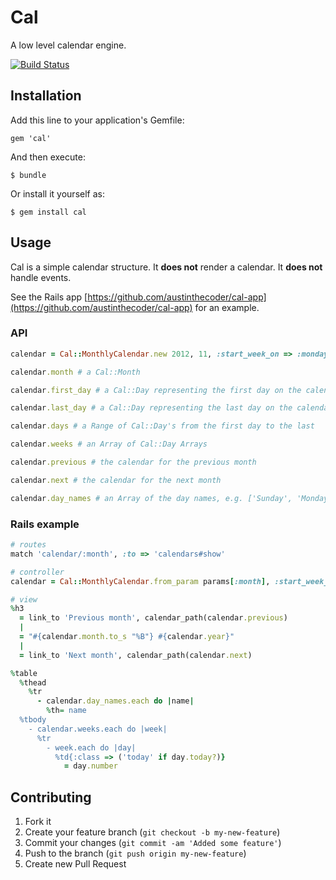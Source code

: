 # Cal

A low level calendar engine.

[![Build Status](https://secure.travis-ci.org/austinthecoder/cal.png?branch=master)](http://travis-ci.org/austinthecoder/poser)

## Installation

Add this line to your application's Gemfile:

    gem 'cal'

And then execute:

    $ bundle

Or install it yourself as:

    $ gem install cal

## Usage

Cal is a simple calendar structure. It **does not** render a calendar. It **does not** handle events.

See the Rails app [https://github.com/austinthecoder/cal-app](https://github.com/austinthecoder/cal-app) for an example.

### API

``` ruby
calendar = Cal::MonthlyCalendar.new 2012, 11, :start_week_on => :monday

calendar.month # a Cal::Month

calendar.first_day # a Cal::Day representing the first day on the calendar, might be in the previous month

calendar.last_day # a Cal::Day representing the last day on the calendar, might be in the next month

calendar.days # a Range of Cal::Day's from the first day to the last

calendar.weeks # an Array of Cal::Day Arrays

calendar.previous # the calendar for the previous month

calendar.next # the calendar for the next month

calendar.day_names # an Array of the day names, e.g. ['Sunday', 'Monday', ...], depends on the `:start_week_on` option
```

### Rails example

``` ruby
# routes
match 'calendar/:month', :to => 'calendars#show'

# controller
calendar = Cal::MonthlyCalendar.from_param params[:month], :start_week_on => :monday

# view
%h3
  = link_to 'Previous month', calendar_path(calendar.previous)
  |
  = "#{calendar.month.to_s "%B"} #{calendar.year}"
  |
  = link_to 'Next month', calendar_path(calendar.next)

%table
  %thead
    %tr
      - calendar.day_names.each do |name|
        %th= name
  %tbody
    - calendar.weeks.each do |week|
      %tr
        - week.each do |day|
          %td{:class => ('today' if day.today?)}
            = day.number
```

## Contributing

1. Fork it
2. Create your feature branch (`git checkout -b my-new-feature`)
3. Commit your changes (`git commit -am 'Added some feature'`)
4. Push to the branch (`git push origin my-new-feature`)
5. Create new Pull Request